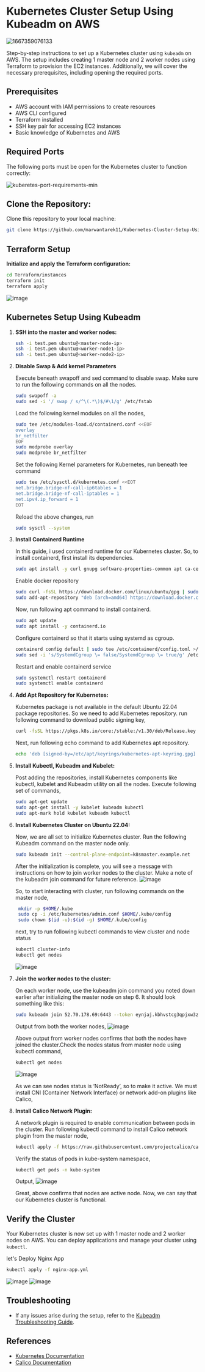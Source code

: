 # Kubernetes Cluster Setup Using Kubeadm on AWS
![1667359076133](https://github.com/user-attachments/assets/127806e8-0a8f-471b-b848-360b2f8246b9)

Step-by-step instructions to set up a Kubernetes cluster using `kubeadm` on AWS. The setup includes creating 1 master node and 2 worker nodes using Terraform to provision the EC2 instances. Additionally, we will cover the necessary prerequisites, including opening the required ports.

## Prerequisites

- AWS account with IAM permissions to create resources
- AWS CLI configured
- Terraform installed
- SSH key pair for accessing EC2 instances
- Basic knowledge of Kubernetes and AWS

## Required Ports

The following ports must be open for the Kubernetes cluster to function correctly:

![kuberetes-port-requirements-min](https://github.com/user-attachments/assets/e18b8e95-50e3-487f-8d2a-ba6162de40e2)

## Clone the Repository:
Clone this repository to your local machine:
```bash
git clone https://github.com/marwantarek11/Kubernetes-Cluster-Setup-Using-Kubeadm.git
```

## Terraform Setup


 **Initialize and apply the Terraform configuration:**

```sh
cd Terraform/instances  
terraform init
terraform apply
```
![image](https://github.com/user-attachments/assets/2b654189-a7f9-4de9-8f10-f98e3909aae6)


## Kubernetes Setup Using Kubeadm

1. **SSH into the master and worker nodes:**

    ```sh
    ssh -i test.pem ubuntu@<master-node-ip>
    ssh -i test.pem ubuntu@<worker-node1-ip>
    ssh -i test.pem ubuntu@<worker-node2-ip>
    ```

2. **Disable Swap & Add kernel Parameters**
   
   Execute beneath swapoff and sed command to disable swap. Make sure to run the following commands on all the nodes.

    ```sh
    sudo swapoff -a
    sudo sed -i '/ swap / s/^\(.*\)$/#\1/g' /etc/fstab
    ```
   Load the following kernel modules on all the nodes,
    
    ```bash
    sudo tee /etc/modules-load.d/containerd.conf <<EOF
    overlay
    br_netfilter
    EOF
    sudo modprobe overlay
    sudo modprobe br_netfilter
    ```
   Set the following Kernel parameters for Kubernetes, run beneath tee command
    ```bash
    sudo tee /etc/sysctl.d/kubernetes.conf <<EOT
    net.bridge.bridge-nf-call-ip6tables = 1
    net.bridge.bridge-nf-call-iptables = 1
    net.ipv4.ip_forward = 1
    EOT
    ```
   Reload the above changes, run
    ```bash
    sudo sysctl --system
    ```

3. **Install Containerd Runtime**

    In this guide, i used containerd runtime for our Kubernetes cluster. So, to install containerd, first install its dependencies.

    ```sh
    sudo apt install -y curl gnupg software-properties-common apt ca-certificates
    ```
    Enable docker repository
    ```bash
    sudo curl -fsSL https://download.docker.com/linux/ubuntu/gpg | sudo gpg --dearmour -o /etc/apt/trusted.gpg.d/docker.gpg
    sudo add-apt-repository "deb [arch=amd64] https://download.docker.com/linux/ubuntu $(lsb_release -cs) stable"
    ```
    Now, run following apt command to install containerd.
    ```bash
    sudo apt update
    sudo apt install -y containerd.io
    ```
    Configure containerd so that it starts using systemd as cgroup.
    ```bash
    containerd config default | sudo tee /etc/containerd/config.toml >/dev/null 2>&1
    sudo sed -i 's/SystemdCgroup \= false/SystemdCgroup \= true/g' /etc/containerd/config.toml
    ```
    Restart and enable containerd service
    ```bash
    sudo systemctl restart containerd
    sudo systemctl enable containerd
    ```

4. **Add Apt Repository for Kubernetes:**
    
    Kubernetes package is not available in the default Ubuntu 22.04 package repositories. So we need to add Kubernetes repository. run following command to download public signing key,
    ```bash
    curl -fsSL https://pkgs.k8s.io/core:/stable:/v1.30/deb/Release.key | sudo gpg --dearmor -o /etc/apt/keyrings/kubernetes-apt-keyring.gpg
    ```
    Next, run following echo command to add Kubernetes apt repository.
    ```bash
    echo 'deb [signed-by=/etc/apt/keyrings/kubernetes-apt-keyring.gpg] https://pkgs.k8s.io/core:/stable:/v1.30/deb/ /' | sudo tee /etc/apt/sources.list.d/kubernetes.list
    ```

5. **Install Kubectl, Kubeadm and Kubelet:**

    Post adding the repositories, install Kubernetes components like kubectl, kubelet and Kubeadm utility on all the nodes. Execute following set of commands,
   
    ```bash
    sudo apt-get update
    sudo apt-get install -y kubelet kubeadm kubectl
    sudo apt-mark hold kubelet kubeadm kubectl
    ```

7. **Install Kubernetes Cluster on Ubuntu 22.04:**

    Now, we are all set to initialize Kubernetes cluster. Run the following Kubeadm command on the master node only.
     
    ```bash
    sudo kubeadm init --control-plane-endpoint=k8smaster.example.net
    ```
    After the initialization is complete, you will see a message with instructions on how to join worker nodes to the cluster. Make a note of the kubeadm join command for future reference.
    ![image](https://github.com/user-attachments/assets/16751ffb-4c03-4dff-bdc8-197d318ed811)
   
    So, to start interacting with cluster, run following commands on the master node,
    ```bash
     mkdir -p $HOME/.kube
     sudo cp -i /etc/kubernetes/admin.conf $HOME/.kube/config
     sudo chown $(id -u):$(id -g) $HOME/.kube/config
    ```
    next, try to run following kubectl commands to view cluster and node status
    ```bash
    kubectl cluster-info
    kubectl get nodes
    ```
    ![image](https://github.com/user-attachments/assets/878f149b-0c20-4935-9436-ee884e3fac77)


7. **Join the worker nodes to the cluster:**

    On each worker node, use the kubeadm join command you noted down earlier after initializing the master node on step 6. It should look something like this:
   
    ```sh
    sudo kubeadm join 52.70.178.69:6443 --token eynjaj.kbhvstcg3qpjxw3z --discovery-token-ca-cert-hash sha256:2eef18a72824dcee9723c7d20708a61c04de6e72c577dd0615921717003ec10b 
    ```
    Output from both the worker nodes,
    ![image](https://github.com/user-attachments/assets/a26cda9c-9be9-4ae2-b600-18deb70b59a1)

    Above output from worker nodes confirms that both the nodes have joined the cluster.Check the nodes status from master node using kubectl command,

    ```bash
    kubectl get nodes
    ```
    ![image](https://github.com/user-attachments/assets/8eb1c692-bcbc-4e46-8963-ddb0ab113199)

    As we can see nodes status is ‘NotReady’, so to make it active. We must install CNI (Container Network Interface) or network add-on plugins like Calico,
    
8. **Install Calico Network Plugin:**

    A network plugin is required to enable communication between pods in the cluster. Run following kubectl command to install Calico network plugin from the master node,

    ```sh
    kubectl apply -f https://raw.githubusercontent.com/projectcalico/calico/v3.28.0/manifests/calico.yaml
    ```

    Verify the status of pods in kube-system namespace,
    ```bash
    kubectl get pods -n kube-system
    ```
    Output,
    ![image](https://github.com/user-attachments/assets/edb8f0b9-2828-46e3-a2f2-9c295215fd58)

    Great, above confirms that nodes are active node. Now, we can say that our Kubernetes cluster is functional.


## Verify the Cluster

Your Kubernetes cluster is now set up with 1 master node and 2 worker nodes on AWS. You can deploy applications and manage your cluster using `kubectl`.

let's Deploy Nginx App 

```bash
kubectl apply -f nginx-app.yml
```
![image](https://github.com/user-attachments/assets/233d6535-894c-4e7a-9a1d-f6d82cd52671)
![image](https://github.com/user-attachments/assets/ed58f4b3-9d66-486d-a6c5-8ff41ff6cff9)


## Troubleshooting

- If any issues arise during the setup, refer to the [Kubeadm Troubleshooting Guide](https://kubernetes.io/docs/setup/production-environment/tools/kubeadm/troubleshooting-kubeadm/).

## References

- [Kubernetes Documentation](https://kubernetes.io/docs/)
- [Calico Documentation](https://docs.projectcalico.org/)
